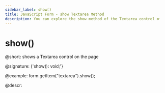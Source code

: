 ```yaml
---
sidebar_label: show()
title: JavaScript Form - show Textarea Method 
description: You can explore the show method of the Textarea control of Form in the documentation of the DHTMLX JavaScript UI library. Browse developer guides and API reference, try out code examples and live demos, and download a free 30-day evaluation version of DHTMLX Suite 7.
---
```


# show()

@short: shows a Textarea control on the page

@signature: {'show(): void;'}

@example:
form.getItem("textarea").show();

@descr:
